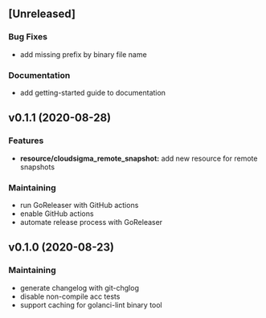 <a name="unreleased"></a>
## [Unreleased]

### Bug Fixes
* add missing  prefix by binary file name

### Documentation
* add getting-started guide to documentation


<a name="v0.1.1"></a>
## v0.1.1 (2020-08-28)

### Features

* **resource/cloudsigma_remote_snapshot:** add new resource for remote snapshots

### Maintaining

* run GoReleaser with GitHub actions
* enable GitHub actions
* automate release process with GoReleaser


<a name="v0.1.0"></a>
## v0.1.0 (2020-08-23)

### Maintaining

* generate changelog with git-chglog
* disable non-compile acc tests
* support caching for golanci-lint binary tool

